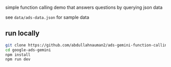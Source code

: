 simple function calling demo that answers questions by querying json data

see `data/ads-data.json` for sample data

## run locally

```bash
git clone https://github.com/abdullahnauman2/ads-gemini-function-calling.git
cd google-ads-gemini
npm install
npm run dev
```
